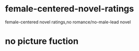 # female-centered-novel-ratings   
female-centered novel ratings,no romance/no-male-lead novel   
# no picture fuction

